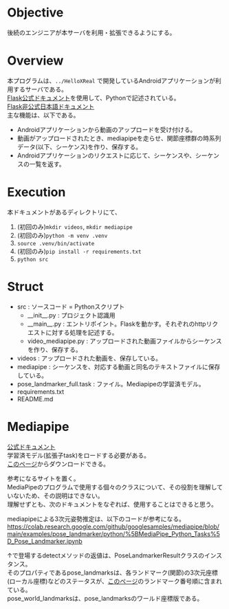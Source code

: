 # Objective
後続のエンジニアが本サーバを利用・拡張できるようにする。  

# Overview
本プログラムは、`../HelloXReal`  で開発しているAndroidアプリケーションが利用するサーバである。  
[Flask公式ドキュメント](https://flask.palletsprojects.com/en/stable/)を使用して、Pythonで記述されている。  
[Flask非公式日本語ドキュメント](https://msiz07-flask-docs-ja.readthedocs.io/ja/latest/)  
主な機能は、以下である。  
- Androidアプリケーションから動画のアップロードを受け付ける。
- 動画がアップロードされたとき、mediapipeを走らせ、関節座標群の時系列データ(以下、シーケンス)を作り、保存する。
- Androidアプリケーションのリクエストに応じて、シーケンスや、シーケンスの一覧を返す。

# Execution
本ドキュメントがあるディレクトリにて、
1. (初回のみ)`mkdir videos`, `mkdir mediapipe`
2. (初回のみ)`python -m venv .venv`
3. `source .venv/bin/activate`  
4. (初回のみ)`pip install -r requirements.txt`
5. `python src`

# Struct
- src : ソースコード = Pythonスクリプト
  - \_\_init\_\_.py : プロジェクト認識用
  - \_\_main\_\_.py : エントリポイント。Flaskを動かす。それぞれのhttpリクエストに対する処理を記述する。
  - video_mediapipe.py : アップロードされた動画ファイルからシーケンスを作り、保存する。
- videos : アップロードされた動画を、保存している。
- mediapipe : シーケンスを、対応する動画と同名のテキストファイルに保存している。
- pose_landmarker_full.task : ファイル。Mediapipeの学習済モデル。
- requirements.txt
- README.md

# Mediapipe
[公式ドキュメント](https://ai.google.dev/edge/mediapipe/solutions/guide?hl=ja)  
学習済モデル(拡張子task)をロードする必要がある。  
[このページ](https://ai.google.dev/edge/mediapipe/solutions/vision/pose_landmarker/index)からダウンロードできる。  

参考になるサイトを置く。  
MediaPipeのプログラムで使用する個々のクラスについて、その役割を理解していないため、その説明はできない。  
理解せずとも、次のドキュメントをなぞれば、使用することはできると思う。  

mediapipeによる3次元姿勢推定は、以下のコードが参考になる。  
https://colab.research.google.com/github/googlesamples/mediapipe/blob/main/examples/pose_landmarker/python/%5BMediaPipe_Python_Tasks%5D_Pose_Landmarker.ipynb  

↑で登場するdetectメソッドの返値は、PoseLandmarkerResultクラスのインスタンス。  
そのプロパティであるpose_landmarksは、各ランドマーク(関節)の3次元座標(ローカル座標)などのステータスが、[このページ](https://ai.google.dev/edge/mediapipe/solutions/vision/pose_landmarker/index)のランドマーク番号順に含まれている。  
pose_world_landmarksは、pose_landmarksのワールド座標版である。